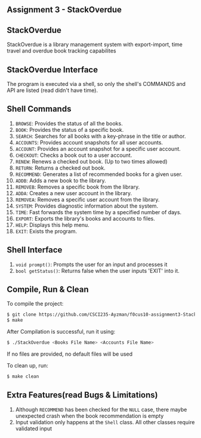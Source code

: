 ## Assignment 3 - StackOverdue

## __StackOverdue__ ## 
StackOverdue is a library management system with export-import, time travel and overdue book tracking capabilites

## __StackOverdue Interface__ ##
The program is executed via a shell, so only the shell's COMMANDS and API are listed (read didn't have time). 

## __Shell Commands__ ##
1. `BROWSE`: Provides the status of all the books.
2. `BOOK`: Provides the status of a specific book.
3. `SEARCH`: Searches for all books with a key-phrase in the title or author.
4. `ACCOUNTS`: Provides account snapshots for all user accounts.
5. `ACCOUNT`: Provides an account snapshot for a specific user account.
6. `CHECKOUT`: Checks a book out to a user account.
7. `RENEW`: Renews a checked out book. (Up to two times allowed)
8. `RETURN`: Returns a checked out book.
9. `RECOMMEND`: Generates a list of recommended books for a given user.
10. `ADDB`: Adds a new book to the library.
11. `REMOVEB`: Removes a specific book from the library.
12. `ADDA`: Creates a new user account in the library.
13. `REMOVEA`: Removes a specific user account from the library.
14. `SYSTEM`: Provides diagnostic information about the system.
15. `TIME`: Fast forwards the system time by a specified number of days.
16. `EXPORT`: Exports the library's books and accounts to files.
17. `HELP`: Displays this help menu.
18. `EXIT`: Exists the program.

## __Shell Interface__ ##

1. `void prompt()`: Prompts the user for an input and processes it
2. `bool getStatus()`: Returns false when the user inputs 'EXIT' into it.

## Compile, Run & Clean ##
To compile the project:
```bash
$ git clone https://github.com/CSCI235-Ayzman/f0cus10-assignment3-StackOverdue.git
$ make
```
After Compilation is successful, run it using:
```bash
$ ./StackOverdue <Books File Name> <Accounts File Name>
```
If no files are provided, no default files will be used

To clean up, run:
```bash
$ make clean
```
## __Extra Features(read Bugs & Limitations)__ ##
1. Although `RECOMMEND` has been checked for the `NULL` case, there maybe unexpected crash when the book recommendation is empty
2. Input validation only happens at the `Shell` class. All other classes require validated input
